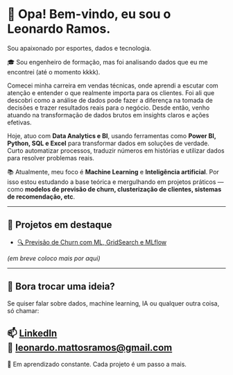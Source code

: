# 👋 Opa! Bem-vindo, eu sou o Leonardo Ramos.

Sou apaixonado por esportes, dados e tecnologia.

🎓 Sou engenheiro de formação, mas foi analisando dados que eu me encontrei (até o momento kkkk).

Comecei minha carreira em vendas técnicas, onde aprendi a escutar com atenção e entender o que realmente importa para os clientes. Foi ali que descobri como a análise de dados pode fazer a diferença na tomada de decisões e trazer resultados reais para o negócio.
Desde então, venho atuando na transformação de dados brutos em insights claros e ações efetivas.

Hoje, atuo com **Data Analytics e BI**, usando ferramentas como **Power BI, Python, SQL e Excel** para transformar dados em soluções de verdade. Curto automatizar processos, traduzir números em histórias e utilizar dados para resolver problemas reais.

📚 Atualmente, meu foco é  **Machine Learning** e **Inteligência artificial**. Por isso estou estudando a base teórica e mergulhando em projetos práticos — como **modelos de previsão de churn, clusterização de clientes, sistemas de recomendação, etc**. 

--- 

## 🚀 Projetos em destaque

- [🔍 Previsão de Churn com ML, GridSearch e MLflow](https://github.com/LeoMattosRamos/Predict-Churn.git)

*(em breve coloco mais por aqui)*

---
## 🤝 Bora trocar uma ideia?

Se quiser falar sobre dados, machine learning, IA ou qualquer outra coisa, só chamar:

📫 [LinkedIn](https://www.linkedin.com/in/leonardo-de-mattos-ramos-252433199/)  
📧 leonardo.mattosramos@gmail.com
---

🧠 Em aprendizado constante. Cada projeto é um passo a mais.  
